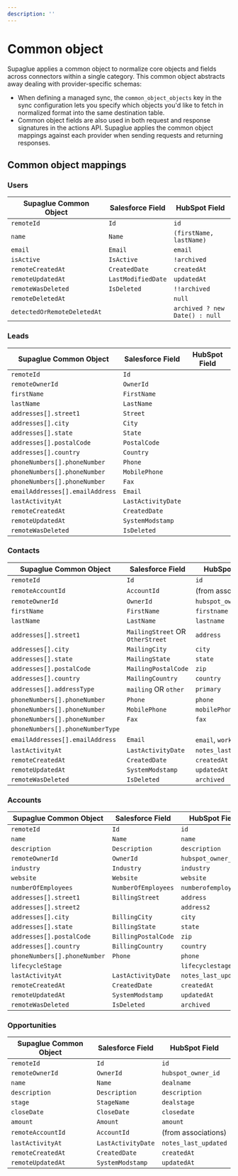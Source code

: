 ```yaml
---
description: ''
---
```


# Common object

Supaglue applies a common object to normalize core objects and fields across connectors within a single category. This common object abstracts away dealing with provider-specific schemas:

- When defining a managed sync, the `common_object_objects` key in the sync configuration lets you specify which objects you'd like to fetch in normalized format into the same destination table.
- Common object fields are also used in both request and response signatures in the actions API. Supaglue applies the common object mappings against each provider when sending requests and returning responses.

## Common object mappings

### Users

| Supaglue Common Object | Salesforce Field       | HubSpot Field          |
|------------------------|------------------------|------------------------|
| `remoteId`               | `Id`                     | `id`                     |
| `name`                   | `Name`                   | `(firstName, lastName)`  |
| `email`                  | `Email`                  | `email`                  |
| `isActive`               | `IsActive`               | `!archived`              |
| `remoteCreatedAt`        | `CreatedDate`            | `createdAt`              |
| `remoteUpdatedAt`        | `LastModifiedDate`       | `updatedAt`              |
| `remoteWasDeleted`       | `IsDeleted`              | `!!archived`             |
| `remoteDeletedAt`        |                        | `null`                   |
| `detectedOrRemoteDeletedAt` |                      | `archived ? new Date() : null` |

### Leads

| Supaglue Common Object | Salesforce Field       | HubSpot Field          |
|------------------------|------------------------|------------------------|
| `remoteId`               | `Id`                     |                        |
| `remoteOwnerId`          | `OwnerId`                |                        |
| `firstName`              | `FirstName`              |                        |
| `lastName`               | `LastName`               |                        |
| `addresses[].street1`    | `Street`                 |                        |
| `addresses[].city`       | `City`                   |                        |
| `addresses[].state`      | `State`                  |                        |
| `addresses[].postalCode` | `PostalCode`             |                        |
| `addresses[].country`    | `Country`                |                        |
| `phoneNumbers[].phoneNumber` | `Phone`               |                        |
| `phoneNumbers[].phoneNumber` | `MobilePhone`         |                        |
| `phoneNumbers[].phoneNumber` | `Fax`                 |                        |
| `emailAddresses[].emailAddress` | `Email`           |                        |
| `lastActivityAt`         | `LastActivityDate`       |                        |
| `remoteCreatedAt`        | `CreatedDate`            |                        |
| `remoteUpdatedAt`        | `SystemModstamp`         |                        |
| `remoteWasDeleted`       | `IsDeleted`              |                        |

### Contacts

| Supaglue Common Object | Salesforce Field       | HubSpot Field          |
|------------------------|-----------------------|-----------------------|
| `remoteId`               | `Id`                    | `id`                    |
| `remoteAccountId`        | `AccountId`             | (from associations)   |
| `remoteOwnerId`          | `OwnerId`               | `hubspot_owner_id`      |
| `firstName`              | `FirstName`             | `firstname`             |
| `lastName`               | `LastName`              | `lastname`              |
| `addresses[].street1`    | `MailingStreet` OR `OtherStreet`        | `address`               |
| `addresses[].city`       | `MailingCity`           | `city`                  |
| `addresses[].state`      | `MailingState`          | `state`                 |
| `addresses[].postalCode` | `MailingPostalCode`     | `zip`                   |
| `addresses[].country`    | `MailingCountry`        | `country`               |
| `addresses[].addressType`| `mailing` OR `other`   | `primary`
| `phoneNumbers[].phoneNumber` | `Phone`              | `phone`                 |
| `phoneNumbers[].phoneNumber` | `MobilePhone`        | `mobilePhone`           |
| `phoneNumbers[].phoneNumber` | `Fax`                | `fax`                   |
| `phoneNumbers[].phoneNumberType` | 
| `emailAddresses[].emailAddress` | `Email`          | `email`, `work_email`     |
| `lastActivityAt`         | `LastActivityDate`      | `notes_last_updated`    |
| `remoteCreatedAt`        | `CreatedDate`           | `createdAt`             |
| `remoteUpdatedAt`        | `SystemModstamp`        | `updatedAt`             |
| `remoteWasDeleted`       | `IsDeleted`             | `archived`              |

### Accounts

| Supaglue Common Object | Salesforce Field       | HubSpot Field          |
|------------------------|-----------------------|-----------------------|
| `remoteId`               | `Id`                    | `id`                    |
| `name`                   | `Name`                  | `name`                  |
| `description`            | `Description`           | `description`           |
| `remoteOwnerId`          | `OwnerId`               | `hubspot_owner_id`      |
| `industry`               | `Industry`              | `industry`              |
| `website`                | `Website`               | `website`               |
| `numberOfEmployees`      | `NumberOfEmployees`     | `numberofemployees`     |
| `addresses[].street1`    | `BillingStreet`         | `address`               |
| `addresses[].street2`    |                        | `address2`              |
| `addresses[].city`       | `BillingCity`           | `city`                  |
| `addresses[].state`      | `BillingState`          | `state`                 |
| `addresses[].postalCode` | `BillingPostalCode`     | `zip`                   |
| `addresses[].country`    | `BillingCountry`        | `country`               |
| `phoneNumbers[].phoneNumber` | `Phone`              | `phone`                 |
| `lifecycleStage`         |                        | `lifecyclestage`        |
| `lastActivityAt`         | `LastActivityDate`      | `notes_last_updated`    |
| `remoteCreatedAt`        | `CreatedDate`           | `createdAt`             |
| `remoteUpdatedAt`        | `SystemModstamp`        | `updatedAt`             |
| `remoteWasDeleted`       | `IsDeleted`             | `archived`              |

### Opportunities

| Supaglue Common Object | Salesforce Field       | HubSpot Field          |
|------------------------|-----------------------|-----------------------|
| `remoteId`               | `Id`                    | `id`                    |
| `remoteOwnerId`          | `OwnerId`               | `hubspot_owner_id`      |
| `name`                   | `Name`                  | `dealname`              |
| `description`            | `Description`           | `description`           |
| `stage`                  | `StageName`             | `dealstage`             |
| `closeDate`              | `CloseDate`             | `closedate`             |
| `amount`                 | `Amount`                | `amount`                |
| `remoteAccountId`        | `AccountId`             | (from associations)   |
| `lastActivityAt`         | `LastActivityDate`      | `notes_last_updated`    |
| `remoteCreatedAt`        | `CreatedDate`           | `createdAt`             |
| `remoteUpdatedAt`        | `SystemModstamp`        | `updatedAt`             |
